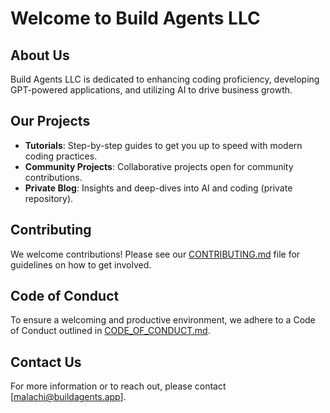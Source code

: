 # Welcome to Build Agents LLC

## About Us
Build Agents LLC is dedicated to enhancing coding proficiency, developing GPT-powered applications, and utilizing AI to drive business growth.

## Our Projects
- **Tutorials**: Step-by-step guides to get you up to speed with modern coding practices.
- **Community Projects**: Collaborative projects open for community contributions.
- **Private Blog**: Insights and deep-dives into AI and coding (private repository).

## Contributing
We welcome contributions! Please see our [CONTRIBUTING.md](./CONTRIBUTING.md) file for guidelines on how to get involved.

## Code of Conduct
To ensure a welcoming and productive environment, we adhere to a Code of Conduct outlined in [CODE_OF_CONDUCT.md](./CODE_OF_CONDUCT.md).

## Contact Us
For more information or to reach out, please contact [malachi@buildagents.app].
